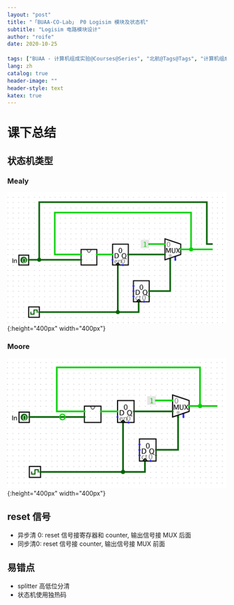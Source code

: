```yaml
---
layout: "post"
title: "「BUAA-CO-Lab」 P0 Logisim 模块及状态机"
subtitle: "Logisim 电路模块设计"
author: "roife"
date: 2020-10-25

tags: ["BUAA - 计算机组成实验@Courses@Series", "北航@Tags@Tags", "计算机组成@Tags@Tags", "数字电路@Tags@Tags"]
lang: zh
catalog: true
header-image: ""
header-style: text
katex: true
---
```


<!-- # 课上总结

第一题是建一个 Mealy 状态机.
已经摆渡车有两条路线, 可以在某一个站换乘, 状态机需要输出下一个位置:
1. line0: 00->11->01->10->00
2. line1: 01->10->11->01

第二题是一个简单组合电路. 输入三个数字计算和, 如果第三个数字为 0 则结果为 0.

第三题是稍微复杂一些的组合电路 (计算 md5 加密, 需要用 bitfinder), 题目表述分为 3 步:
1. 输入一个 32 位的串, 由前置 0 + 串 10101 + 需要处理的串 u 三部分拼接而成 (串u的长度小于等于27)
2. 若串的长度小于 27 位, 则在后面补 1000... 直至达到 27 位
3. 结果为补全后的串 u' 加上串 u 的长度

第一次的题目应该不算难, 但是不知是什么原因没做出来第一题, 可能我平时对状态机也不是很对付. 总之还是勉强过了 P0 (前一天还用了 2 小时专门复习, 结果还是这样, 导致心情极差).

第三题需要找一个 32 位二进制数中第一次出现 `10101` 的位置, 一开始以为是类似于 GRF 一样的题目, 建了一半发现可以用 bit finder 做 (但是好像也有爷爷用倍增找, 太牛了).

多谢助教出了两个组合电路救我狗命, 希望下周 Verilog 不要再翻车了, 回去一定好好看计组 (悲).

总结:
1. 考试快结束了不要慌, 特别是应用题, 多猜出题人的想法
2. 课下多熟悉 Logisim 左边冷门组件的用法, 关键时刻说不定可以救命 -->

# 课下总结

## 状态机类型

### Mealy

![Mealy](/img/in-post/post-buaa-co/p0-lab-mealy.png "p0-lab-mealy"){:height="400px" width="400px"}

### Moore

![Moore](/img/in-post/post-buaa-co/p0-lab-moore.png "p0-lab-moore"){:height="400px" width="400px"}

## reset 信号

- 异步清 0: reset 信号接寄存器和 counter, 输出信号接 MUX 后面
- 同步清0: reset 信号接 counter, 输出信号接 MUX 前面

## 易错点

- splitter 高低位分清
- 状态机使用独热码
